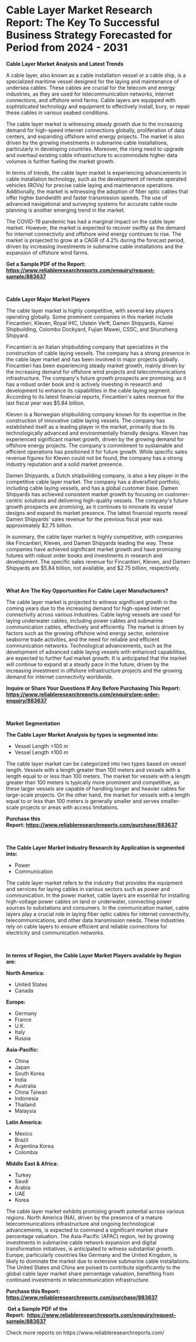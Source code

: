 <p><h1>Cable Layer Market Research Report: The Key To Successful Business Strategy Forecasted for Period from 2024 - 2031</h1></p><p><strong>Cable Layer Market Analysis and Latest Trends</strong></p>
<p><p>A cable layer, also known as a cable installation vessel or a cable ship, is a specialized maritime vessel designed for the laying and maintenance of undersea cables. These cables are crucial for the telecom and energy industries, as they are used for telecommunication networks, internet connections, and offshore wind farms. Cable layers are equipped with sophisticated technology and equipment to effectively install, bury, or repair these cables in various seabed conditions.</p><p>The cable layer market is witnessing steady growth due to the increasing demand for high-speed internet connections globally, proliferation of data centers, and expanding offshore wind energy projects. The market is also driven by the growing investments in submarine cable installations, particularly in developing countries. Moreover, the rising need to upgrade and overhaul existing cable infrastructure to accommodate higher data volumes is further fueling the market growth.</p><p>In terms of trends, the cable layer market is experiencing advancements in cable installation technology, such as the development of remote operated vehicles (ROVs) for precise cable laying and maintenance operations. Additionally, the market is witnessing the adoption of fiber optic cables that offer higher bandwidth and faster transmission speeds. The use of advanced navigational and surveying systems for accurate cable route planning is another emerging trend in the market.</p><p>The COVID-19 pandemic has had a marginal impact on the cable layer market. However, the market is expected to recover swiftly as the demand for internet connectivity and offshore wind energy continues to rise. The market is projected to grow at a CAGR of 4.2% during the forecast period, driven by increasing investments in submarine cable installations and the expansion of offshore wind farms.</p></p>
<p><strong>Get a Sample PDF of the Report:&nbsp; <a href="https://www.reliableresearchreports.com/enquiry/request-sample/883637">https://www.reliableresearchreports.com/enquiry/request-sample/883637</a></strong></p>
<p>&nbsp;</p>
<p><strong>Cable Layer Major Market Players</strong></p>
<p><p>The cable layer market is highly competitive, with several key players operating globally. Some prominent companies in this market include Fincantieri, Kleven, Royal IHC, Ulstein Verft, Damen Shipyards, Kanrei Shipbuilding, Colombo Dockyard, Fujian Mawei, CSSC, and Shunzheng Shipyard.</p><p>Fincantieri is an Italian shipbuilding company that specializes in the construction of cable laying vessels. The company has a strong presence in the cable layer market and has been involved in major projects globally. Fincantieri has been experiencing steady market growth, mainly driven by the increasing demand for offshore wind projects and telecommunications infrastructure. The company's future growth prospects are promising, as it has a robust order book and is actively investing in research and development to enhance its capabilities in the cable laying segment. According to its latest financial reports, Fincantieri's sales revenue for the last fiscal year was $5.84 billion.</p><p>Kleven is a Norwegian shipbuilding company known for its expertise in the construction of innovative cable laying vessels. The company has established itself as a leading player in the market, primarily due to its technologically advanced and environmentally friendly designs. Kleven has experienced significant market growth, driven by the growing demand for offshore energy projects. The company's commitment to sustainable and efficient operations has positioned it for future growth. While specific sales revenue figures for Kleven could not be found, the company has a strong industry reputation and a solid market presence.</p><p>Damen Shipyards, a Dutch shipbuilding company, is also a key player in the competitive cable layer market. The company has a diversified portfolio, including cable laying vessels, and has a global customer base. Damen Shipyards has achieved consistent market growth by focusing on customer-centric solutions and delivering high-quality vessels. The company's future growth prospects are promising, as it continues to innovate its vessel designs and expand its market presence. The latest financial reports reveal Damen Shipyards' sales revenue for the previous fiscal year was approximately $2.75 billion.</p><p>In summary, the cable layer market is highly competitive, with companies like Fincantieri, Kleven, and Damen Shipyards leading the way. These companies have achieved significant market growth and have promising futures with robust order books and investments in research and development. The specific sales revenue for Fincantieri, Kleven, and Damen Shipyards are $5.84 billion, not available, and $2.75 billion, respectively.</p></p>
<p>&nbsp;</p>
<p><strong>What Are The Key Opportunities For Cable Layer Manufacturers?</strong></p>
<p><p>The cable layer market is projected to witness significant growth in the coming years due to the increasing demand for high-speed internet connectivity across various industries. Cable laying vessels are used for laying underwater cables, including power cables and submarine communication cables, effectively and efficiently. The market is driven by factors such as the growing offshore wind energy sector, extensive seaborne trade activities, and the need for reliable and efficient communication networks. Technological advancements, such as the development of advanced cable laying vessels with enhanced capabilities, are expected to further fuel market growth. It is anticipated that the market will continue to expand at a steady pace in the future, driven by the increasing investment in offshore infrastructure projects and the growing demand for internet connectivity worldwide.</p></p>
<p><strong>Inquire or Share Your Questions If Any Before Purchasing This Report: <a href="https://www.reliableresearchreports.com/enquiry/pre-order-enquiry/883637">https://www.reliableresearchreports.com/enquiry/pre-order-enquiry/883637</a></strong></p>
<p>&nbsp;</p>
<p><strong>Market Segmentation</strong></p>
<p><strong>The Cable Layer Market Analysis by types is segmented into:</strong></p>
<p><ul><li>Vessel Length >100 m</li><li>Vessel Length ≤100 m</li></ul></p>
<p><p>The cable layer market can be categorized into two types based on vessel length. Vessels with a length greater than 100 meters and vessels with a length equal to or less than 100 meters. The market for vessels with a length greater than 100 meters is typically more prominent and competitive, as these larger vessels are capable of handling longer and heavier cables for large-scale projects. On the other hand, the market for vessels with a length equal to or less than 100 meters is generally smaller and serves smaller-scale projects or areas with access limitations.</p></p>
<p><strong>Purchase this Report:&nbsp;<a href="https://www.reliableresearchreports.com/purchase/883637">https://www.reliableresearchreports.com/purchase/883637</a></strong></p>
<p>&nbsp;</p>
<p><strong>The Cable Layer Market Industry Research by Application is segmented into:</strong></p>
<p><ul><li>Power</li><li>Communication</li></ul></p>
<p><p>The cable layer market refers to the industry that provides the equipment and services for laying cables in various sectors such as power and communication. In the power market, cable layers are essential for installing high-voltage power cables on land or underwater, connecting power sources to substations and consumers. In the communication market, cable layers play a crucial role in laying fiber optic cables for internet connectivity, telecommunications, and other data transmission needs. These industries rely on cable layers to ensure efficient and reliable connections for electricity and communication networks.</p></p>
<p>&nbsp;</p>
<p><strong>In terms of Region, the Cable Layer Market Players available by Region are:</strong></p>
<p>
    <p> <strong> North America: </strong>
        <ul>
            <li>United States</li>
            <li>Canada</li>
        </ul>
        </p> 
    <p> <strong> Europe: </strong>
        <ul>
            <li>Germany</li>
            <li>France</li>
            <li>U.K.</li>
            <li>Italy</li>
            <li>Russia</li>
        </ul>
        </p> 
    <p> <strong> Asia-Pacific: </strong>
        <ul>
            <li>China</li>
            <li>Japan</li>
            <li>South Korea</li>
            <li>India</li>
            <li>Australia</li>
            <li>China Taiwan</li>
            <li>Indonesia</li>
            <li>Thailand</li>
            <li>Malaysia</li>
        </ul>
        </p> 
    <p> <strong> Latin America: </strong>
        <ul>
            <li>Mexico</li>
            <li>Brazil</li>
            <li>Argentina Korea</li>
            <li>Colombia</li>
        </ul>
        </p> 
    <p> <strong> Middle East & Africa: </strong>
        <ul>
            <li>Turkey</li>
            <li>Saudi</li>
            <li>Arabia</li>
            <li>UAE</li>
            <li>Korea</li>
        </ul>
    </p>
    </p>
<p><p>The cable layer market exhibits promising growth potential across various regions. North America (NA), driven by the presence of a mature telecommunications infrastructure and ongoing technological advancements, is expected to command a significant market share percentage valuation. The Asia-Pacific (APAC) region, led by growing investments in submarine cable network expansion and digital transformation initiatives, is anticipated to witness substantial growth. Europe, particularly countries like Germany and the United Kingdom, is likely to dominate the market due to extensive submarine cable installations. The United States and China are poised to contribute significantly to the global cable layer market share percentage valuation, benefiting from continued investments in telecommunication infrastructure.</p></p>
<p><strong>Purchase this Report: <a href="https://www.reliableresearchreports.com/purchase/883637">https://www.reliableresearchreports.com/purchase/883637</a></strong></p>
<p>&nbsp;<strong>Get a Sample PDF of the Report:&nbsp;&nbsp;<a href="https://www.reliableresearchreports.com/enquiry/request-sample/883637">https://www.reliableresearchreports.com/enquiry/request-sample/883637</a></strong></p>
<p><strong></strong></p>
<p>Check more reports on https://www.reliableresearchreports.com/</p>